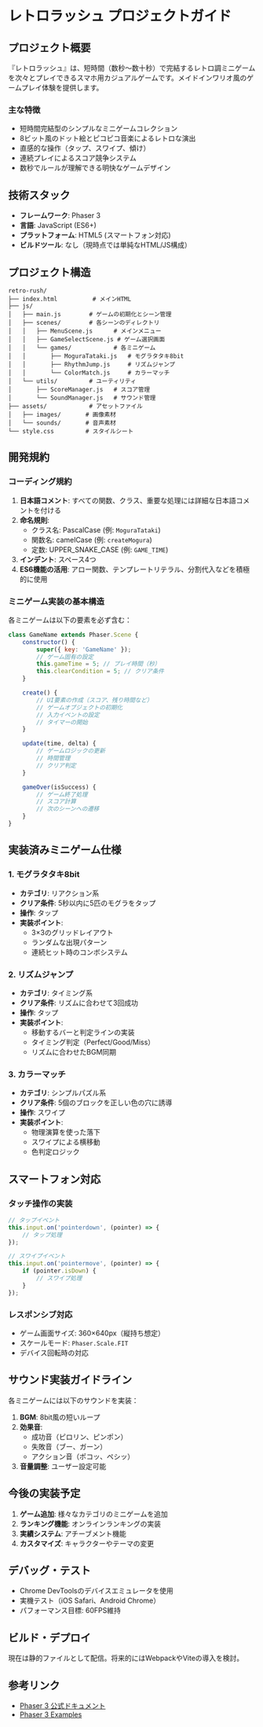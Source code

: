 # レトロラッシュ プロジェクトガイド

## プロジェクト概要
『レトロラッシュ』は、短時間（数秒〜数十秒）で完結するレトロ調ミニゲームを次々とプレイできるスマホ用カジュアルゲームです。メイドインワリオ風のゲームプレイ体験を提供します。

### 主な特徴
- 短時間完結型のシンプルなミニゲームコレクション
- 8ビット風のドット絵とピコピコ音楽によるレトロな演出
- 直感的な操作（タップ、スワイプ、傾け）
- 連続プレイによるスコア競争システム
- 数秒でルールが理解できる明快なゲームデザイン

## 技術スタック
- **フレームワーク**: Phaser 3
- **言語**: JavaScript (ES6+)
- **プラットフォーム**: HTML5 (スマートフォン対応)
- **ビルドツール**: なし（現時点では単純なHTML/JS構成）

## プロジェクト構造
```
retro-rush/
├── index.html          # メインHTML
├── js/
│   ├── main.js        # ゲームの初期化とシーン管理
│   ├── scenes/        # 各シーンのディレクトリ
│   │   ├── MenuScene.js      # メインメニュー
│   │   ├── GameSelectScene.js # ゲーム選択画面
│   │   └── games/            # 各ミニゲーム
│   │       ├── MoguraTataki.js   # モグラタタキ8bit
│   │       ├── RhythmJump.js     # リズムジャンプ
│   │       └── ColorMatch.js     # カラーマッチ
│   └── utils/         # ユーティリティ
│       ├── ScoreManager.js   # スコア管理
│       └── SoundManager.js   # サウンド管理
├── assets/            # アセットファイル
│   ├── images/       # 画像素材
│   └── sounds/       # 音声素材
└── style.css         # スタイルシート
```

## 開発規約

### コーディング規約
1. **日本語コメント**: すべての関数、クラス、重要な処理には詳細な日本語コメントを付ける
2. **命名規則**: 
   - クラス名: PascalCase (例: `MoguraTataki`)
   - 関数名: camelCase (例: `createMogura`)
   - 定数: UPPER_SNAKE_CASE (例: `GAME_TIME`)
3. **インデント**: スペース4つ
4. **ES6機能の活用**: アロー関数、テンプレートリテラル、分割代入などを積極的に使用

### ミニゲーム実装の基本構造
各ミニゲームは以下の要素を必ず含む：
```javascript
class GameName extends Phaser.Scene {
    constructor() {
        super({ key: 'GameName' });
        // ゲーム固有の設定
        this.gameTime = 5; // プレイ時間（秒）
        this.clearCondition = 5; // クリア条件
    }

    create() {
        // UI要素の作成（スコア、残り時間など）
        // ゲームオブジェクトの初期化
        // 入力イベントの設定
        // タイマーの開始
    }

    update(time, delta) {
        // ゲームロジックの更新
        // 時間管理
        // クリア判定
    }

    gameOver(isSuccess) {
        // ゲーム終了処理
        // スコア計算
        // 次のシーンへの遷移
    }
}
```

## 実装済みミニゲーム仕様

### 1. モグラタタキ8bit
- **カテゴリ**: リアクション系
- **クリア条件**: 5秒以内に5匹のモグラをタップ
- **操作**: タップ
- **実装ポイント**: 
  - 3×3のグリッドレイアウト
  - ランダムな出現パターン
  - 連続ヒット時のコンボシステム

### 2. リズムジャンプ
- **カテゴリ**: タイミング系
- **クリア条件**: リズムに合わせて3回成功
- **操作**: タップ
- **実装ポイント**:
  - 移動するバーと判定ラインの実装
  - タイミング判定（Perfect/Good/Miss）
  - リズムに合わせたBGM同期

### 3. カラーマッチ
- **カテゴリ**: シンプルパズル系
- **クリア条件**: 5個のブロックを正しい色の穴に誘導
- **操作**: スワイプ
- **実装ポイント**:
  - 物理演算を使った落下
  - スワイプによる横移動
  - 色判定ロジック

## スマートフォン対応

### タッチ操作の実装
```javascript
// タップイベント
this.input.on('pointerdown', (pointer) => {
    // タップ処理
});

// スワイプイベント
this.input.on('pointermove', (pointer) => {
    if (pointer.isDown) {
        // スワイプ処理
    }
});
```

### レスポンシブ対応
- ゲーム画面サイズ: 360×640px（縦持ち想定）
- スケールモード: `Phaser.Scale.FIT`
- デバイス回転時の対応

## サウンド実装ガイドライン
各ミニゲームには以下のサウンドを実装：
1. **BGM**: 8bit風の短いループ
2. **効果音**:
   - 成功音（ピロリン、ピンポン）
   - 失敗音（ブー、ガーン）
   - アクション音（ポコッ、ペシッ）
3. **音量調整**: ユーザー設定可能

## 今後の実装予定
1. **ゲーム追加**: 様々なカテゴリのミニゲームを追加
2. **ランキング機能**: オンラインランキングの実装
3. **実績システム**: アチーブメント機能
4. **カスタマイズ**: キャラクターやテーマの変更

## デバッグ・テスト
- Chrome DevToolsのデバイスエミュレータを使用
- 実機テスト（iOS Safari、Android Chrome）
- パフォーマンス目標: 60FPS維持

## ビルド・デプロイ
現在は静的ファイルとして配信。将来的にはWebpackやViteの導入を検討。

## 参考リンク
- [Phaser 3 公式ドキュメント](https://photonstorm.github.io/phaser3-docs/)
- [Phaser 3 Examples](https://phaser.io/examples)